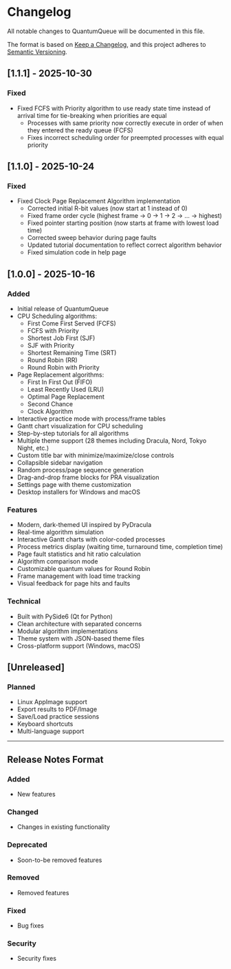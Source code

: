 # Changelog

All notable changes to QuantumQueue will be documented in this file.

The format is based on [Keep a Changelog](https://keepachangelog.com/en/1.0.0/),
and this project adheres to [Semantic Versioning](https://semver.org/spec/v2.0.0.html).

## [1.1.1] - 2025-10-30

### Fixed
- Fixed FCFS with Priority algorithm to use ready state time instead of arrival time for tie-breaking when priorities are equal
  - Processes with same priority now correctly execute in order of when they entered the ready queue (FCFS)
  - Fixes incorrect scheduling order for preempted processes with equal priority

## [1.1.0] - 2025-10-24

### Fixed
- Fixed Clock Page Replacement Algorithm implementation
  - Corrected initial R-bit values (now start at 1 instead of 0)
  - Fixed frame order cycle (highest frame → 0 → 1 → 2 → ... → highest)
  - Fixed pointer starting position (now starts at frame with lowest load time)
  - Corrected sweep behavior during page faults
  - Updated tutorial documentation to reflect correct algorithm behavior
  - Fixed simulation code in help page

## [1.0.0] - 2025-10-16

### Added
- Initial release of QuantumQueue
- CPU Scheduling algorithms:
  - First Come First Served (FCFS)
  - FCFS with Priority
  - Shortest Job First (SJF)
  - SJF with Priority
  - Shortest Remaining Time (SRT)
  - Round Robin (RR)
  - Round Robin with Priority
- Page Replacement algorithms:
  - First In First Out (FIFO)
  - Least Recently Used (LRU)
  - Optimal Page Replacement
  - Second Chance
  - Clock Algorithm
- Interactive practice mode with process/frame tables
- Gantt chart visualization for CPU scheduling
- Step-by-step tutorials for all algorithms
- Multiple theme support (28 themes including Dracula, Nord, Tokyo Night, etc.)
- Custom title bar with minimize/maximize/close controls
- Collapsible sidebar navigation
- Random process/page sequence generation
- Drag-and-drop frame blocks for PRA visualization
- Settings page with theme customization
- Desktop installers for Windows and macOS

### Features
- Modern, dark-themed UI inspired by PyDracula
- Real-time algorithm simulation
- Interactive Gantt charts with color-coded processes
- Process metrics display (waiting time, turnaround time, completion time)
- Page fault statistics and hit ratio calculation
- Algorithm comparison mode
- Customizable quantum values for Round Robin
- Frame management with load time tracking
- Visual feedback for page hits and faults

### Technical
- Built with PySide6 (Qt for Python)
- Clean architecture with separated concerns
- Modular algorithm implementations
- Theme system with JSON-based theme files
- Cross-platform support (Windows, macOS)

## [Unreleased]

### Planned
- Linux AppImage support
- Export results to PDF/Image
- Save/Load practice sessions
- Keyboard shortcuts
- Multi-language support

---

## Release Notes Format

### Added
- New features

### Changed
- Changes in existing functionality

### Deprecated
- Soon-to-be removed features

### Removed
- Removed features

### Fixed
- Bug fixes

### Security
- Security fixes
